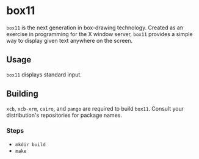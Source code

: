 box11
=====

`box11` is the next generation in box-drawing technology. Created as an exercise in programming for the X window server, `box11` provides a simple way to display given text anywhere on the screen.

## Usage
`box11` displays standard input.

## Building
`xcb`, `xcb-xrm`, `cairo`, and `pango` are required to build `box11`. Consult your distribution's repositories for package names.

### Steps
* `mkdir build`
* `make`
